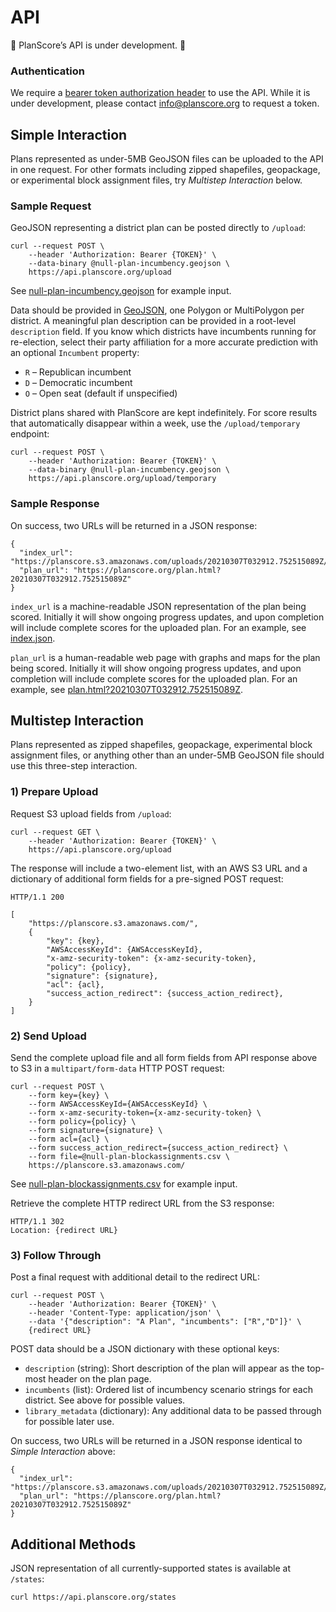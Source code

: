 API
===

🚧 PlanScore’s API is under development. 🚧

### Authentication

We require a [bearer token authorization header](https://tools.ietf.org/html/rfc6750)
to use the API. While it is under development, please contact
[info@planscore.org](mailto:info@planscore.org) to request a token.

Simple Interaction
---

Plans represented as under-5MB GeoJSON files can be uploaded to the API in one
request. For other formats including zipped shapefiles, geopackage, or experimental
block assignment files, try *Multistep Interaction* below.

### Sample Request

GeoJSON representing a district plan can be posted directly to `/upload`:

    curl --request POST \
        --header 'Authorization: Bearer {TOKEN}' \
        --data-binary @null-plan-incumbency.geojson \
        https://api.planscore.org/upload

See [null-plan-incumbency.geojson](planscore/tests/data/null-plan-incumbency.geojson)
for example input.

Data should be provided in [GeoJSON](https://geojson.org), one Polygon or
MultiPolygon per district. A meaningful plan description can be provided in a
root-level `description` field. If you know which districts have incumbents
running for re-election, select their party affiliation for a more accurate
prediction with an optional `Incumbent` property:

- `R` – Republican incumbent
- `D` – Democratic incumbent
- `O` – Open seat (default if unspecified)

District plans shared with PlanScore are kept indefinitely. For score results
that automatically disappear within a week, use the `/upload/temporary` endpoint:

    curl --request POST \
        --header 'Authorization: Bearer {TOKEN}' \
        --data-binary @null-plan-incumbency.geojson \
        https://api.planscore.org/upload/temporary

### Sample Response

On success, two URLs will be returned in a JSON response:

    {
      "index_url": "https://planscore.s3.amazonaws.com/uploads/20210307T032912.752515089Z/index.json",
      "plan_url": "https://planscore.org/plan.html?20210307T032912.752515089Z"
    }

`index_url` is a machine-readable JSON representation of the plan being scored.
Initially it will show ongoing progress updates, and upon completion will
include complete scores for the uploaded plan. For an example, see
[index.json](https://planscore.s3.amazonaws.com/uploads/20210307T032912.752515089Z/index.json).

`plan_url` is a human-readable web page with graphs and maps for the plan being
scored. Initially it will show ongoing progress updates, and upon completion
will include complete scores for the uploaded plan. For an example, see
[plan.html?20210307T032912.752515089Z](https://planscore.org/plan.html?20210307T032912.752515089Z).

Multistep Interaction
---

Plans represented as zipped shapefiles, geopackage, experimental block
assignment files, or anything other than an under-5MB GeoJSON file should use
this three-step interaction.

### 1) Prepare Upload

Request S3 upload fields from `/upload`:

    curl --request GET \
        --header 'Authorization: Bearer {TOKEN}' \
        https://api.planscore.org/upload

The response will include a two-element list, with an AWS S3 URL and
a dictionary of additional form fields for a pre-signed POST request:

    HTTP/1.1 200
    
    [
        "https://planscore.s3.amazonaws.com/",
        {
            "key": {key},
            "AWSAccessKeyId": {AWSAccessKeyId},
            "x-amz-security-token": {x-amz-security-token},
            "policy": {policy},
            "signature": {signature},
            "acl": {acl},
            "success_action_redirect": {success_action_redirect},
        }
    ]

### 2) Send Upload

Send the complete upload file and all form fields from API response above to S3
in a `multipart/form-data` HTTP POST request:

    curl --request POST \
        --form key={key} \
        --form AWSAccessKeyId={AWSAccessKeyId} \
        --form x-amz-security-token={x-amz-security-token} \
        --form policy={policy} \
        --form signature={signature} \
        --form acl={acl} \
        --form success_action_redirect={success_action_redirect} \
        --form file=@null-plan-blockassignments.csv \
        https://planscore.s3.amazonaws.com/

See [null-plan-blockassignments.csv](planscore/tests/data/null-plan-blockassignments.csv)
for example input.

Retrieve the complete HTTP redirect URL from the S3 response:

    HTTP/1.1 302
    Location: {redirect URL}

### 3) Follow Through

Post a final request with additional detail to the redirect URL:

    curl --request POST \
        --header 'Authorization: Bearer {TOKEN}' \
        --header 'Content-Type: application/json' \
        --data '{"description": "A Plan", "incumbents": ["R","D"]}' \
        {redirect URL}

POST data should be a JSON dictionary with these optional keys:

- `description` (string): Short description of the plan will appear as the top-most header on the plan page.
- `incumbents` (list): Ordered list of incumbency scenario strings for each district. See above for possible values.
- `library_metadata` (dictionary): Any additional data to be passed through for possible later use.

On success, two URLs will be returned in a JSON response identical to _Simple Interaction_ above:

    {
      "index_url": "https://planscore.s3.amazonaws.com/uploads/20210307T032912.752515089Z/index.json",
      "plan_url": "https://planscore.org/plan.html?20210307T032912.752515089Z"
    }

Additional Methods
---

JSON representation of all currently-supported states is available at `/states`:

    curl https://api.planscore.org/states
